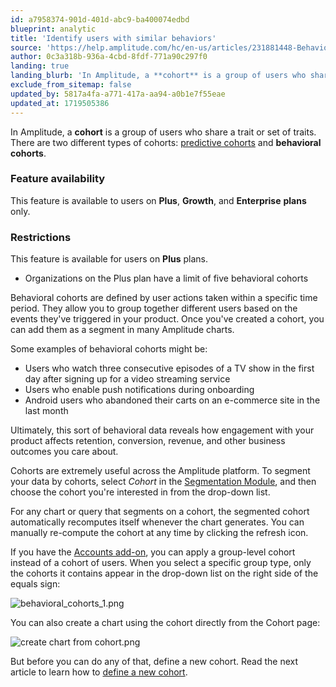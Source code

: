 ```yaml
---
id: a7958374-901d-401d-abc9-ba400074edbd
blueprint: analytic
title: 'Identify users with similar behaviors'
source: 'https://help.amplitude.com/hc/en-us/articles/231881448-Behavioral-cohorts-Identify-users-with-similar-behaviors'
author: 0c3a318b-936a-4cbd-8fdf-771a90c297f0
landing: true
landing_blurb: 'In Amplitude, a **cohort** is a group of users who share a trait or set of traits.'
exclude_from_sitemap: false
updated_by: 5817a4fa-a771-417a-aa94-a0b1e7f55eae
updated_at: 1719505386
---
```

In Amplitude, a **cohort** is a group of users who share a trait or set of traits. There are two different types of cohorts: [predictive cohorts](/docs/cdp/audiences/predictions) and **behavioral cohorts**. 

### Feature availability

This feature is available to users on **Plus**, **Growth**, and **Enterprise** **plans** only.

### Restrictions

This feature is available for users on **Plus** plans. 

* Organizations on the Plus plan have a limit of five behavioral cohorts

Behavioral cohorts are defined by user actions taken within a specific time period. They allow you to group together different users based on the events they've triggered in your product. Once you've created a cohort, you can add them as a segment in many Amplitude charts.

Some examples of behavioral cohorts might be:

* Users who watch three consecutive episodes of a TV show in the first day after signing up for a video streaming service
* Users who enable push notifications during onboarding
* Android users who abandoned their carts on an e-commerce site in the last month

Ultimately, this sort of behavioral data reveals how engagement with your product affects retention, conversion, revenue, and other business outcomes you care about.

Cohorts are extremely useful across the Amplitude platform. To segment your data by cohorts, select *Cohort* in the [Segmentation Module](/docs/analytics/charts/build-charts-add-user-segments), and then choose the cohort you're interested in from the drop-down list.

For any chart or query that segments on a cohort, the segmented cohort automatically recomputes itself whenever the chart generates. You can manually re-compute the cohort at any time by clicking the refresh icon.

If you have the [Accounts add-on](/docs/analytics/account-level-reporting), you can apply a group-level cohort instead of a cohort of users. When you select a specific group type, only the cohorts it contains appear in the drop-down list on the right side of the equals sign:

![behavioral_cohorts_1.png](/docs/output/img/analytics/behavioral_cohorts_1.png)

You can also create a chart using the cohort directly from the Cohort page:

![create chart from cohort.png](/docs/output/img/analytics/create-chart-from-cohort.png)

But before you can do any of that, define a new cohort. Read the next article to learn how to [define a new cohort](/docs/analytics/define-cohort).